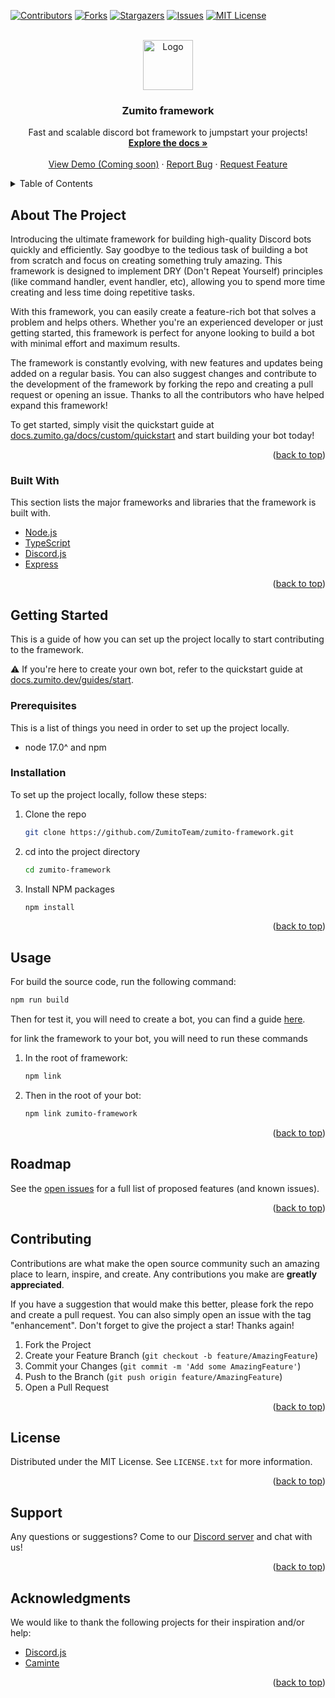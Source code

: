 <a name="readme-top"></a>


<!-- PROJECT SHIELDS -->
[![Contributors][contributors-shield]][contributors-url]
[![Forks][forks-shield]][forks-url]
[![Stargazers][stars-shield]][stars-url]
[![Issues][issues-shield]][issues-url]
[![MIT License][license-shield]][license-url]



<!-- PROJECT LOGO -->
<br />
<div align="center">
  <a href="https://github.com/ZumitoTeam/zumito-framework">
    <img src="https://media.discordapp.net/attachments/964297459327184906/1066399583896342649/d05ce5c0de25fd9afb4f5492f31f21fe.png" alt="Logo" width="80" height="80"/>
  </a>

  <h3 align="center">Zumito framework</h3>

  <p align="center">
    Fast and scalable discord bot framework to jumpstart your projects!
    <br />
    <a href="https://docs.zumito.dev/"><strong>Explore the docs »</strong></a>
    <br />
    <br />
    <a href="#">View Demo (Coming soon)</a>
    ·
    <a href="https://github.com/ZumitoTeam/zumito-framework/issues">Report Bug</a>
    ·
    <a href="https://github.com/ZumitoTeam/zumito-framework/issues">Request Feature</a>
  </p>
</div>



<!-- TABLE OF CONTENTS -->
<details>
  <summary>Table of Contents</summary>
  <ol>
    <li>
      <a href="#about-the-project">About The Project</a>
      <ul>
        <li><a href="#built-with">Built With</a></li>
      </ul>
    </li>
    <li>
      <a href="#getting-started">Getting Started</a>
      <ul>
        <li><a href="#prerequisites">Prerequisites</a></li>
        <li><a href="#installation">Installation</a></li>
      </ul>
    </li>
    <li><a href="#usage">Usage</a></li>
    <li><a href="#roadmap">Roadmap</a></li>
    <li><a href="#contributing">Contributing</a></li>
    <li><a href="#license">License</a></li>
    <li><a href="#contact">Contact</a></li>
    <li><a href="#acknowledgments">Acknowledgments</a></li>
  </ol>
</details>



<!-- ABOUT THE PROJECT -->
## About The Project

Introducing the ultimate framework for building high-quality Discord bots quickly and efficiently. Say goodbye to the tedious task of building a bot from scratch and focus on creating something truly amazing. This framework is designed to implement DRY (Don't Repeat Yourself) principles (like command handler, event handler, etc), allowing you to spend more time creating and less time doing repetitive tasks.

With this framework, you can easily create a feature-rich bot that solves a problem and helps others. Whether you're an experienced developer or just getting started, this framework is perfect for anyone looking to build a bot with minimal effort and maximum results.

The framework is constantly evolving, with new features and updates being added on a regular basis. You can also suggest changes and contribute to the development of the framework by forking the repo and creating a pull request or opening an issue. Thanks to all the contributors who have helped expand this framework!

To get started, simply visit the quickstart guide at [docs.zumito.ga/docs/custom/quickstart](https://docs.zumito.dev/guides/start/) and start building your bot today!

<p align="right">(<a href="#readme-top">back to top</a>)</p>



### Built With

This section lists the major frameworks and libraries that the framework is built with.

* [Node.js](https://nodejs.org/en/)
* [TypeScript](https://www.typescriptlang.org/)
* [Discord.js](https://discord.js.org/#/)
* [Express](https://expressjs.com/)

<p align="right">(<a href="#readme-top">back to top</a>)</p>



<!-- GETTING STARTED -->
## Getting Started

This is a guide of how you can set up the project locally to start contributing to the framework. 

:warning: If you're here to create your own bot, refer to the quickstart guide at [docs.zumito.dev/guides/start](https://docs.zumito.dev/guides/start/).

### Prerequisites

This is a list of things you need in order to set up the project locally.
* node 17.0^ and npm

### Installation

To set up the project locally, follow these steps:

1. Clone the repo
   ```sh
   git clone https://github.com/ZumitoTeam/zumito-framework.git
   ```
2. cd into the project directory
   ```sh
   cd zumito-framework
   ```
3. Install NPM packages
   ```sh
   npm install
   ```

<p align="right">(<a href="#readme-top">back to top</a>)</p>



<!-- USAGE EXAMPLES -->
## Usage

For build the source code, run the following command:

```sh
npm run build
```

Then for test it, you will need to create a bot, you can find a guide [here](https://docs.zumito.dev/guides/start).

for link the framework to your bot, you will need to run these commands
1. In the root of framework:
    ```sh
    npm link
    ```

2. Then in the root of your bot:
    ```sh
    npm link zumito-framework
    ```

<p align="right">(<a href="#readme-top">back to top</a>)</p>



<!-- ROADMAP -->
## Roadmap

<!-- issueTable -->

<!-- issueTable -->

See the [open issues](https://github.com/ZumitoTeam/zumito-framework/issues) for a full list of proposed features (and known issues).

<p align="right">(<a href="#readme-top">back to top</a>)</p>



<!-- CONTRIBUTING -->
## Contributing

Contributions are what make the open source community such an amazing place to learn, inspire, and create. Any contributions you make are **greatly appreciated**.

If you have a suggestion that would make this better, please fork the repo and create a pull request. You can also simply open an issue with the tag "enhancement".
Don't forget to give the project a star! Thanks again!

1. Fork the Project
2. Create your Feature Branch (`git checkout -b feature/AmazingFeature`)
3. Commit your Changes (`git commit -m 'Add some AmazingFeature'`)
4. Push to the Branch (`git push origin feature/AmazingFeature`)
5. Open a Pull Request

<p align="right">(<a href="#readme-top">back to top</a>)</p>



<!-- LICENSE -->
## License

Distributed under the MIT License. See `LICENSE.txt` for more information.

<p align="right">(<a href="#readme-top">back to top</a>)</p>



<!-- SUPORT -->
## Support

Any questions or suggestions? Come to our [Discord server](https://discord.gg/rFywZxgsyF) and chat with us!

<p align="right">(<a href="#readme-top">back to top</a>)</p>



<!-- ACKNOWLEDGMENTS -->
## Acknowledgments

We would like to thank the following projects for their inspiration and/or help:

* [Discord.js](https://discord.js.org)
* [Caminte](https://github.com/biggora/caminte)

<p align="right">(<a href="#readme-top">back to top</a>)</p>



<!-- MARKDOWN LINKS & IMAGES -->
<!-- https://www.markdownguide.org/basic-syntax/#reference-style-links -->
[contributors-shield]: https://img.shields.io/github/contributors/ZumitoTeam/zumito-framework.svg?style=for-the-badge
[contributors-url]: https://github.com/ZumitoTeam/zumito-framework/graphs/contributors
[forks-shield]: https://img.shields.io/github/forks/ZumitoTeam/zumito-framework.svg?style=for-the-badge
[forks-url]: https://github.com/ZumitoTeam/zumito-framework/network/members
[stars-shield]: https://img.shields.io/github/stars/ZumitoTeam/zumito-framework.svg?style=for-the-badge
[stars-url]: https://github.com/ZumitoTeam/zumito-framework/stargazers
[issues-shield]: https://img.shields.io/github/issues/ZumitoTeam/zumito-framework.svg?style=for-the-badge
[issues-url]: https://github.com/ZumitoTeam/zumito-framework/issues
[license-shield]: https://img.shields.io/github/license/ZumitoTeam/zumito-framework.svg?style=for-the-badge
[license-url]: https://github.com/ZumitoTeam/zumito-framework/blob/master/LICENSE.txt